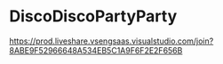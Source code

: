 # DiscoDiscoPartyParty
https://prod.liveshare.vsengsaas.visualstudio.com/join?8ABE9F52966648A534EB5C1A9F6F2E2F656B